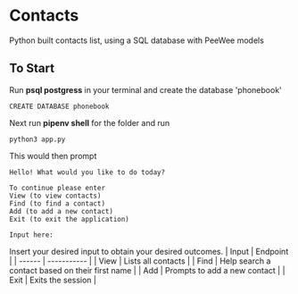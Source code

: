 # Contacts
 Python built contacts list, using a SQL database with PeeWee models
 ## To Start
 Run <b>psql postgress</b> in your terminal and create the database 'phonebook'
 ```
 CREATE DATABASE phonebook
```
Next run <b>pipenv shell</b> for the folder and run
```
python3 app.py
```
This would then prompt 
```
Hello! What would you like to do today?

To continue please enter
View (to view contacts)
Find (to find a contact)
Add (to add a new contact)
Exit (to exit the application)

Input here: 
```
Insert your desired input to obtain your desired outcomes.
| Input | Endpoint    |
| ------ | ----------- |
| View    | Lists all contacts      |
| Find    | Help search a contact based on their first name |
| Add     | Prompts to add a new contact |
| Exit    | Exits the session |

